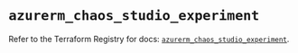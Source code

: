 # `azurerm_chaos_studio_experiment`

Refer to the Terraform Registry for docs: [`azurerm_chaos_studio_experiment`](https://registry.terraform.io/providers/hashicorp/azurerm/4.2.0/docs/resources/chaos_studio_experiment).
